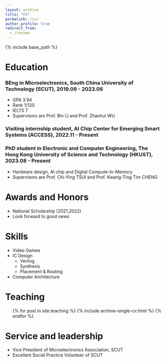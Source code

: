 ```yaml
---
layout: archive
title: "CV"
permalink: /cv/
author_profile: true
redirect_from:
  - /resume
---
```


{% include base_path %}

Education
======
### BEng in Microelectronics, South China University of Technology (SCUT), 2019.09 - 2023.06
* GPA    3.94
* Rank   1/120
* IELTS  7
* Supervisors are Prof. Bin LI and Prof. Zhaohui WU
### Visiting internship student, AI Chip Center for Emerging Smart Systems (ACCESS), 2022.11 - Present
### PhD student in Electronic and Computer Engineering, The Hong Kong University of Science and Technology (HKUST), 2023.08 - Present
* Hardware design, AI chip and Digital Compute-In-Memory
* Supervisors are Prof. Chi-Ying TSUI and Prof. Kwang-Ting Tim CHENG

Awards and Honors
======
* National Scholarship (2021,2022)
* Look forward to good news

  
Skills
======
* Video Games
* IC Design
  * Verilog
  * Synthesis
  * Placement & Routing
* Computer Architecture

  
Teaching
======
  <ul>{% for post in site.teaching %}
    {% include archive-single-cv.html %}
  {% endfor %}</ul>
  
Service and leadership
======
* Vice President of Microelectronics Association, SCUT
* Excellent Social Practice Volunteer of SCUT
